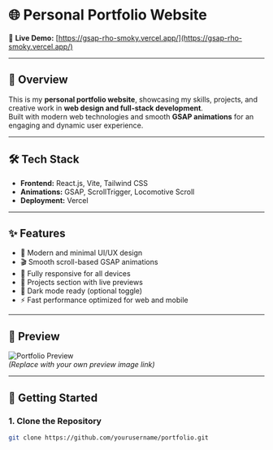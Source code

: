 # 🌐 Personal Portfolio Website

🚀 **Live Demo:** [https://gsap-rho-smoky.vercel.app/](https://gsap-rho-smoky.vercel.app/)

---

## 📖 Overview

This is my **personal portfolio website**, showcasing my skills, projects, and creative work in **web design and full-stack development**.  
Built with modern web technologies and smooth **GSAP animations** for an engaging and dynamic user experience.

---

## 🛠️ Tech Stack

- **Frontend:** React.js, Vite, Tailwind CSS  
- **Animations:** GSAP, ScrollTrigger, Locomotive Scroll  
- **Deployment:** Vercel  

---

## ✨ Features

- 🧠 Modern and minimal UI/UX design  
- 🎬 Smooth scroll-based GSAP animations  
- 📱 Fully responsive for all devices  
- 💼 Projects section with live previews  
- 🌙 Dark mode ready (optional toggle)  
- ⚡ Fast performance optimized for web and mobile  

---

## 📸 Preview

![Portfolio Preview](https://i.postimg.cc/sD6LbHf1/Screenshot-2025-10-17-141730.png)  
*(Replace with your own preview image link)*

---

## 🚀 Getting Started

### 1. Clone the Repository
```bash
git clone https://github.com/yourusername/portfolio.git
